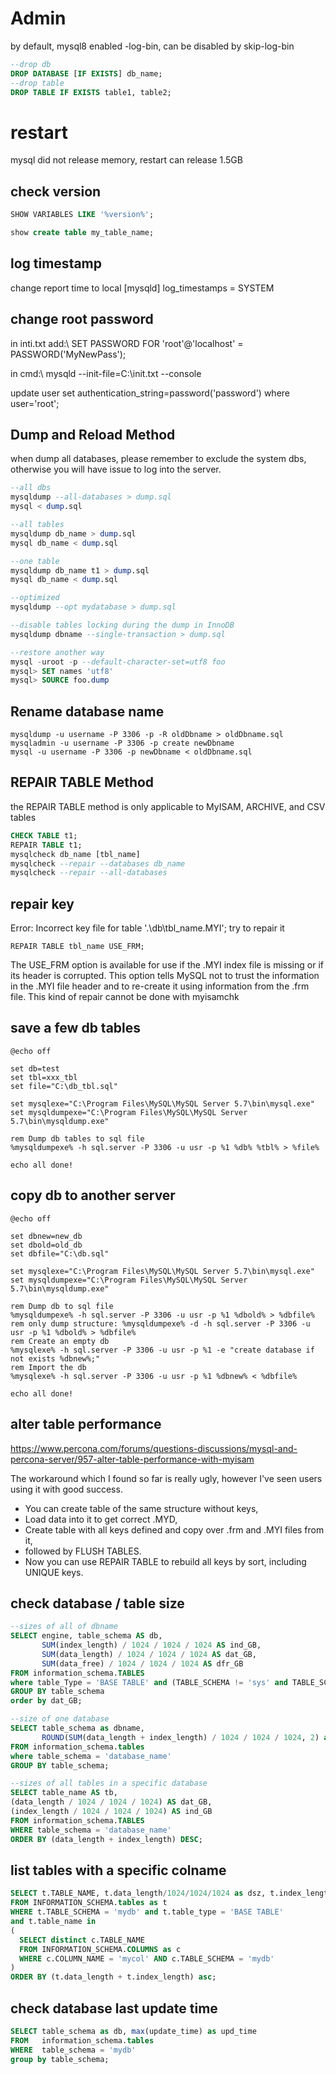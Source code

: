 # Admin

by default, mysql8 enabled -log-bin, can be disabled by skip-log-bin

```sql
--drop db
DROP DATABASE [IF EXISTS] db_name;
--drop table
DROP TABLE IF EXISTS table1, table2;
```

# restart
mysql did not release memory, restart can release 1.5GB
## check version
```sql
SHOW VARIABLES LIKE '%version%';

show create table my_table_name;
```

## log timestamp
change report time to local
  [mysqld]
  log_timestamps = SYSTEM

## change root password
in inti.txt add:\\
SET PASSWORD FOR 'root'@'localhost' = PASSWORD('MyNewPass');

in cmd:\\
mysqld --init-file=C:\init.txt --console

update user set authentication_string=password('password') where user='root'; 

## Dump and Reload Method
when dump all databases, please remember to exclude the system dbs, otherwise you will have issue to log into the server.
```sql
--all dbs
mysqldump --all-databases > dump.sql
mysql < dump.sql

--all tables
mysqldump db_name > dump.sql
mysql db_name < dump.sql

--one table
mysqldump db_name t1 > dump.sql
mysql db_name < dump.sql

--optimized
mysqldump --opt mydatabase > dump.sql

--disable tables locking during the dump in InnoDB
mysqldump dbname --single-transaction > dump.sql

--restore another way
mysql -uroot -p --default-character-set=utf8 foo
mysql> SET names 'utf8'
mysql> SOURCE foo.dump
```

## Rename database name
```dos
mysqldump -u username -P 3306 -p -R oldDbname > oldDbname.sql
mysqladmin -u username -P 3306 -p create newDbname
mysql -u username -P 3306 -p newDbname < oldDbname.sql
```

## REPAIR TABLE Method
the REPAIR TABLE method is only applicable to MyISAM, ARCHIVE, and CSV tables
```sql
CHECK TABLE t1;
REPAIR TABLE t1;
mysqlcheck db_name [tbl_name]
mysqlcheck --repair --databases db_name
mysqlcheck --repair --all-databases
```

## repair key
Error: Incorrect key file for table '.\db\tbl_name.MYI'; try to repair it

```mysql
REPAIR TABLE tbl_name USE_FRM;
```

The USE_FRM option is available for use if the .MYI index file is missing or if its header is corrupted. This option tells MySQL not to trust the information in the .MYI file header and to re-create it using information from the .frm file. This kind of repair cannot be done with myisamchk

## save a few db tables
```dos
@echo off

set db=test
set tbl=xxx_tbl
set file="C:\db_tbl.sql"

set mysqlexe="C:\Program Files\MySQL\MySQL Server 5.7\bin\mysql.exe"
set mysqldumpexe="C:\Program Files\MySQL\MySQL Server 5.7\bin\mysqldump.exe"

rem Dump db tables to sql file
%mysqldumpexe% -h sql.server -P 3306 -u usr -p %1 %db% %tbl% > %file%
          
echo all done!
```

## copy db to another server
```dos
@echo off

set dbnew=new_db
set dbold=old_db
set dbfile="C:\db.sql"

set mysqlexe="C:\Program Files\MySQL\MySQL Server 5.7\bin\mysql.exe"
set mysqldumpexe="C:\Program Files\MySQL\MySQL Server 5.7\bin\mysqldump.exe"

rem Dump db to sql file
%mysqldumpexe% -h sql.server -P 3306 -u usr -p %1 %dbold% > %dbfile%
rem only dump structure: %mysqldumpexe% -d -h sql.server -P 3306 -u usr -p %1 %dbold% > %dbfile%
rem Create an empty db
%mysqlexe% -h sql.server -P 3306 -u usr -p %1 -e "create database if not exists %dbnew%;"
rem Import the db
%mysqlexe% -h sql.server -P 3306 -u usr -p %1 %dbnew% < %dbfile%             

echo all done!
```

## alter table performance
https://www.percona.com/forums/questions-discussions/mysql-and-percona-server/957-alter-table-performance-with-myisam

The workaround which I found so far is really ugly, however I've seen users using it with good success. 
  - You can create table of the same structure without keys, 
  - Load data into it to get correct .MYD, 
  - Create table with all keys defined and copy over .frm and .MYI files from it,
  - followed by FLUSH TABLES. 
  - Now you can use REPAIR TABLE to rebuild all keys by sort, including UNIQUE keys.

## check database / table size
```sql
--sizes of all of dbname
SELECT engine, table_schema AS db, 
       SUM(index_length) / 1024 / 1024 / 1024 AS ind_GB,
       SUM(data_length) / 1024 / 1024 / 1024 AS dat_GB,
       SUM(data_free) / 1024 / 1024 / 1024 AS dfr_GB
FROM information_schema.TABLES 
where table_Type = 'BASE TABLE' and (TABLE_SCHEMA != 'sys' and TABLE_SCHEMA != 'mysql')
GROUP BY table_schema
order by dat_GB;

--size of one database
SELECT table_schema as dbname,
       ROUND(SUM(data_length + index_length) / 1024 / 1024 / 1024, 2) as size_GB  
FROM information_schema.tables 
where table_schema = 'database_name'
GROUP BY table_schema; 

--sizes of all tables in a specific database
SELECT table_name AS tb,
(data_length / 1024 / 1024 / 1024) AS dat_GB, 
(index_length / 1024 / 1024 / 1024) AS ind_GB 
FROM information_schema.TABLES
WHERE table_schema = 'database_name'
ORDER BY (data_length + index_length) DESC;
```

## list tables with a specific colname
```sql
SELECT t.TABLE_NAME, t.data_length/1024/1024/1024 as dsz, t.index_length/1024/1024/1024 as isz
FROM INFORMATION_SCHEMA.tables as t
WHERE t.TABLE_SCHEMA = 'mydb' and t.table_type = 'BASE TABLE'
and t.table_name in 
(
  SELECT distinct c.TABLE_NAME
  FROM INFORMATION_SCHEMA.COLUMNS as c
  WHERE c.COLUMN_NAME = 'mycol' AND c.TABLE_SCHEMA = 'mydb' 
)
ORDER BY (t.data_length + t.index_length) asc;
```

## check database last update time
```sql
SELECT table_schema as db, max(update_time) as upd_time
FROM   information_schema.tables
WHERE  table_schema = 'mydb'
group by table_schema;
```
